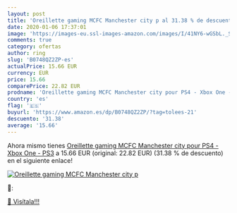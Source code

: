 ```yaml
---
layout: post
title: 'Oreillette gaming MCFC Manchester city p al 31.38 % de descuento'
date: 2020-01-06 17:37:01
image: 'https://images-eu.ssl-images-amazon.com/images/I/41NY6-wGSbL._SL200_.jpg'
comments: true
category: ofertas
author: ring
slug: 'B0748QZ2ZP-es'
actualPrice: 15.66 EUR
currency: EUR
price: 15.66
comparePrice: 22.82 EUR
prodname: 'Oreillette gaming MCFC Manchester city pour PS4 - Xbox One - PS3'
country: 'es'
flag: '🇪🇸'
buyurl: 'https://www.amazon.es/dp/B0748QZ2ZP/?tag=tolees-21'
descuento: '31.38'
average: '15.66'
---
```


Ahora mismo tienes [Oreillette gaming MCFC Manchester city pour PS4 - Xbox One - PS3](https://www.amazon.es/dp/B0748QZ2ZP/?tag=tolees-21) a 15.66 EUR (original: 22.82 EUR) (31.38 %  de descuento) en el siguiente enlace!

[![Oreillette gaming MCFC Manchester city p](https://images-eu.ssl-images-amazon.com/images/I/41NY6-wGSbL._SL200_.jpg)](https://www.amazon.es/dp/B0748QZ2ZP/?tag=tolees-21)

🔎:


[🛒 Visítala!!!](https://www.amazon.es/dp/B0748QZ2ZP/?tag=tolees-21)
